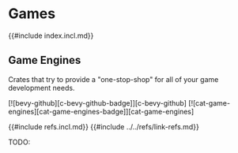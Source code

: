 # Games

{{#include index.incl.md}}

## Game Engines

Crates that try to provide a "one-stop-shop" for all of your game development needs.

[![bevy-github][c-bevy-github-badge]][c-bevy-github]   [![cat-game-engines][cat-game-engines-badge]][cat-game-engines]

{{#include refs.incl.md}}
{{#include ../../refs/link-refs.md}}
<div class="hidden">
TODO:
</div>
